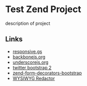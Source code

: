 <h1>Test Zend Project</h1>

<p>description of project</p>

<h2>Links</h2>
<ul>
  <li><a href="http://responsive.gs" title="">responsive.gs</a></ls>
  <li><a href="http://backbonejs.org/" title="">backbonejs.org</a></ls>
  <li><a href="http://underscorejs.org/" title="">underscorejs.org</a></ls>
  <li><a href="http://twitter.github.com/bootstrap/" title="">twitter bootstrap 2</a></ls>
  <li><a href="https://github.com/Emagister/zend-form-decorators-bootstrap/" title="">zend-form-decorators-bootstrap</a></ls>
  <li><a href="http://imperavi.com/redactor/" title="">WYSIWYG Redactor</a></ls>
</ul>

